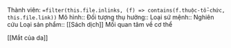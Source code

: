 Thành viên: `=filter(this.file.inlinks, (f) => contains(f.thuộc-tổ-chức, this.file.link))`
Mô hình::
Đối tượng thụ hưởng::
Loại sứ mệnh:: Nghiên cứu
Loại sản phẩm:: [[Sách dịch]]
Mối quan tâm về cơ thể

[[Mắt của da]] 
